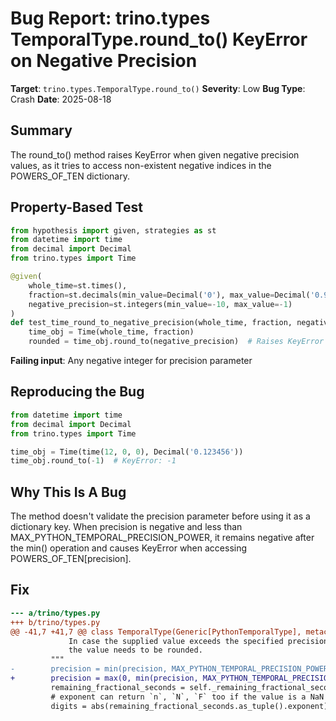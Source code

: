 # Bug Report: trino.types TemporalType.round_to() KeyError on Negative Precision

**Target**: `trino.types.TemporalType.round_to()`
**Severity**: Low
**Bug Type**: Crash
**Date**: 2025-08-18

## Summary

The round_to() method raises KeyError when given negative precision values, as it tries to access non-existent negative indices in the POWERS_OF_TEN dictionary.

## Property-Based Test

```python
from hypothesis import given, strategies as st
from datetime import time
from decimal import Decimal
from trino.types import Time

@given(
    whole_time=st.times(),
    fraction=st.decimals(min_value=Decimal('0'), max_value=Decimal('0.999999'), places=6),
    negative_precision=st.integers(min_value=-10, max_value=-1)
)
def test_time_round_to_negative_precision(whole_time, fraction, negative_precision):
    time_obj = Time(whole_time, fraction)
    rounded = time_obj.round_to(negative_precision)  # Raises KeyError
```

**Failing input**: Any negative integer for precision parameter

## Reproducing the Bug

```python
from datetime import time
from decimal import Decimal
from trino.types import Time

time_obj = Time(time(12, 0, 0), Decimal('0.123456'))
time_obj.round_to(-1)  # KeyError: -1
```

## Why This Is A Bug

The method doesn't validate the precision parameter before using it as a dictionary key. When precision is negative and less than MAX_PYTHON_TEMPORAL_PRECISION_POWER, it remains negative after the min() operation and causes KeyError when accessing POWERS_OF_TEN[precision].

## Fix

```diff
--- a/trino/types.py
+++ b/trino/types.py
@@ -41,7 +41,7 @@ class TemporalType(Generic[PythonTemporalType], metaclass=abc.ABCMeta):
             In case the supplied value exceeds the specified precision,
             the value needs to be rounded.
         """
-        precision = min(precision, MAX_PYTHON_TEMPORAL_PRECISION_POWER)
+        precision = max(0, min(precision, MAX_PYTHON_TEMPORAL_PRECISION_POWER))
         remaining_fractional_seconds = self._remaining_fractional_seconds
         # exponent can return `n`, `N`, `F` too if the value is a NaN for example
         digits = abs(remaining_fractional_seconds.as_tuple().exponent)  # type: ignore
```